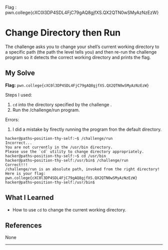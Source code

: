 Flag : pwn.college{cXC0l3DP4SDL4FjC79gAQ8gjfXS.QX2QTN0wSMyAzNzEzW}

# Change Directory then Run

The challenge asks you to change your shell’s current working directory to a specific path (the path the level tells you) and then re-run the challenge program so it detects the correct working directory and prints the flag.

## My Solve

**Flag:** `pwn.college{cXC0l3DP4SDL4FjC79gAQ8gjfXS.QX2QTN0wSMyAzNzEzW}`

Steps I used:

1. `cd` into the directory specified by the challenge .
2. Run the /challenge/run program.

Errors:
1. I did a mistake by firectly running the program fron the default directory.

```
hacker@paths~position-thy-self:~$ /challenge/run
Incorrect...
You are not currently in the /usr/bin directory.
Please use the `cd` utility to change directory appropriately.
hacker@paths~position-thy-self:~$ cd /usr/bin
hacker@paths~position-thy-self:/usr/bin$ /challenge/run
Correct!!!
/challenge/run is an absolute path, invoked from the right directory!
Here is your flag:
pwn.college{cXC0l3DP4SDL4FjC79gAQ8gjfXS.QX2QTN0wSMyAzNzEzW}
hacker@paths~position-thy-self:/usr/bin$
```

## What I Learned

* How to use `cd` to change the current working directory.

## References

None

---
